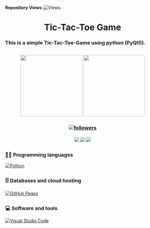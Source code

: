 **Repository Views** ![Views](https://profile-counter.glitch.me/Sahampath/count.svg)

<h1 align="center"> Tic-Tac-Toe Game </h1>

### This is a simple Tic-Tac-Toe-Game using python (PyQt5). 

<h2 align="center">
<img src="https://images2.imgbox.com/eb/eb/8U5yhHRl_o.jpg" width="200">
<img src="https://images2.imgbox.com/e3/5b/CrqLRU3F_o.jpg" width="200">
</h2>

<h3 align="center"> <a href="https://github.com/Sahampath">
    <img alt="followers" title="Follow me on Github" src="https://img.shields.io/github/followers/Sahampath?color=236ad3&labelColor=1155ba&style=for-the-badge&logo=github&label=Follow"/></a> </h3>
    
<h4 align="center"> <img src="https://img.shields.io/github/downloads/Sahampath/Tic-Tac-Toe-Game/total?style=for-the-badge&logo=appveyor">
<img src="https://img.shields.io/github/stars/Sahampath/Tic-Tac-Toe-Game?style=for-the-badge&logo=appveyor">
<img src="https://img.shields.io/github/forks/Sahampath/Tic-Tac-Toe-Game?style=for-the-badge&logo=appveyor"> </h4>

##

### 👨‍💻 Programming languages
 <a href="#"><img alt="Python" src="https://img.shields.io/badge/Python%20-%2314354C.svg?logo=python&logoColor=white"></a>
##
### 🗄️ Databases and cloud hosting
<a href="#"><img alt="GitHub Pages" src="https://img.shields.io/badge/GitHub%20Pages-%23327FC7.svg?logo=github&logoColor=white"></a>
##
### 💻 Software and tools
<a href="#"><img alt="Visual Studio Code" src="https://img.shields.io/badge/Visual%20Studio%20Code-0078d7.svg?logo=visual-studio-code&logoColor=white"></a>
